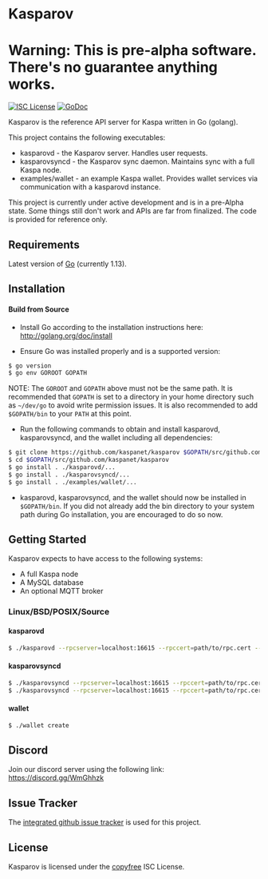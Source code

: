 
Kasparov
====
Warning: This is pre-alpha software. There's no guarantee anything works.
====

[![ISC License](http://img.shields.io/badge/license-ISC-blue.svg)](http://copyfree.org)
[![GoDoc](https://img.shields.io/badge/godoc-reference-blue.svg)](http://godoc.org/github.com/kaspanet/kasparov)

Kasparov is the reference API server for Kaspa written in Go (golang).

This project contains the following executables:
* kasparovd - the Kasparov server. Handles user requests.
* kasparovsyncd - the Kasparov sync daemon. Maintains sync with a full Kaspa node.
* examples/wallet - an example Kaspa wallet. Provides wallet services via communication with a kasparovd instance. 

This project is currently under active development and is in a pre-Alpha state. 
Some things still don't work and APIs are far from finalized. The code is provided for reference only.

## Requirements

Latest version of [Go](http://golang.org) (currently 1.13).

## Installation

#### Build from Source

- Install Go according to the installation instructions here:
  http://golang.org/doc/install

- Ensure Go was installed properly and is a supported version:

```bash
$ go version
$ go env GOROOT GOPATH
```

NOTE: The `GOROOT` and `GOPATH` above must not be the same path. It is
recommended that `GOPATH` is set to a directory in your home directory such as
`~/dev/go` to avoid write permission issues. It is also recommended to add
`$GOPATH/bin` to your `PATH` at this point.

- Run the following commands to obtain and install kasparovd, kasparovsyncd, and the wallet including all dependencies:

```bash
$ git clone https://github.com/kaspanet/kasparov $GOPATH/src/github.com/kaspanet/kasparov
$ cd $GOPATH/src/github.com/kaspanet/kasparov
$ go install . ./kasparovd/...
$ go install . ./kasparovsyncd/...
$ go install . ./examples/wallet/...
```

- kasparovd, kasparovsyncd, and the wallet should now be installed in `$GOPATH/bin`. If you did
  not already add the bin directory to your system path during Go installation,
  you are encouraged to do so now.


## Getting Started

Kasparov expects to have access to the following systems:
* A full Kaspa node
* A MySQL database
* An optional MQTT broker

### Linux/BSD/POSIX/Source

#### kasparovd

```bash
$ ./kasparovd --rpcserver=localhost:16615 --rpccert=path/to/rpc.cert --rpcuser=user --rpcpass=pass --dbuser=user --dbpass=pass --dbaddress=localhost:3306 --dbname=kasparov
```

#### kasparovsyncd

```bash
$ ./kasparovsyncd --rpcserver=localhost:16615 --rpccert=path/to/rpc.cert --rpcuser=user --rpcpass=pass --dbuser=user --dbpass=pass --dbaddress=localhost:3306 --dbname=kasparov --migrate
$ ./kasparovsyncd --rpcserver=localhost:16615 --rpccert=path/to/rpc.cert --rpcuser=user --rpcpass=pass --dbuser=user --dbpass=pass --dbaddress=localhost:3306 --dbname=kasparov --mqttaddress=localhost:1883 --mqttuser=user --mqttpass=pass
```

#### wallet

```bash
$ ./wallet create     
```

## Discord
Join our discord server using the following link: https://discord.gg/WmGhhzk

## Issue Tracker

The [integrated github issue tracker](https://github.com/kaspanet/kasparov/issues)
is used for this project.

## License

Kasparov is licensed under the [copyfree](http://copyfree.org) ISC License.

